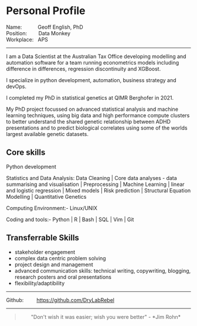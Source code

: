 Personal Profile
================

Name:&nbsp;&nbsp;&nbsp;&nbsp;&nbsp;&nbsp;&nbsp;&nbsp;&nbsp;&nbsp;   Geoff English, PhD  
Position:&nbsp;&nbsp;&nbsp;&nbsp;&nbsp;&nbsp;&nbsp;   Data Monkey  
Workplace:&nbsp;&nbsp;                          APS  

---

I am a Data Scientist at the Australian Tax Office developing modelling and automation software for a team running econometrics models including difference in differences, regression discontinuity and XGBoost.

I specialize in python development, automation, business strategy and devOps.

I completed my PhD in statistical genetics at QIMR Berghofer in 2021.

My PhD project focussed on advanced statistical analysis and machine learning techniques, using big data and high performance compute clusters to better understand the shared genetic relationship between ADHD presentations and to predict biological correlates using some of the worlds largest available genetic datasets.

Core skills
----------

Python development

Statistics and Data Analysis: Data Cleaning | Core data analyses - data summarising and visualisation | Preprocessing | Machine Learning | linear and logistic regression | Mixed models | Risk prediction | Structural Equation Modelling | Quantitative Genetics

Computing Environment:- Linux/UNIX

Coding and tools:- Python | R | Bash | SQL | Vim | Git

Transferrable Skills
-------------------

- stakeholder engagement
- complex data centric problem solving
- project design and management
- advanced communication skills: technical writing, copywriting, blogging, research posters and oral presentations
- flexibility/adaptibility

---

Github:&nbsp;&nbsp;&nbsp;&nbsp;&nbsp;&nbsp;&nbsp;&nbsp;  https://github.com/DryLabRebel  

---

<blockquote style="text-align: center;">"Don't wish it was easier; wish you were better" - *Jim Rohn*</blockquote> 


